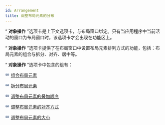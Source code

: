 ```yaml
---
id: Arrangement
title: 调整布局元素的分布
---
```

“ **对象操作** ”选项卡是上下文选项卡，与布局窗口绑定。只有当应用程序中当前活动的窗口为布局窗口时，该选项卡才会出现在功能区上。

“ **对象操作** ”选项卡提供了在布局窗口中设置布局元素排列方式的功能，包括：布局元素的组合与拆分、对齐、居中等。

“ **对象操作** ”选项卡中包含的组有：

![](../../img/smalltitle.png) [组合布局元素](Groupbutton.htm)

![](../../img/smalltitle.png) [拆分布局元素](Ungroupbutton.htm)

![](../../img/smalltitle.png) [调整布局元素的叠加顺序](Ordergroup.htm)

![](../../img/smalltitle.png) [调整布局元素的对齐方式](Aligngroup.htm)

![](../../img/smalltitle.png) [调整布局元素的大小](Distributegroup.htm)



